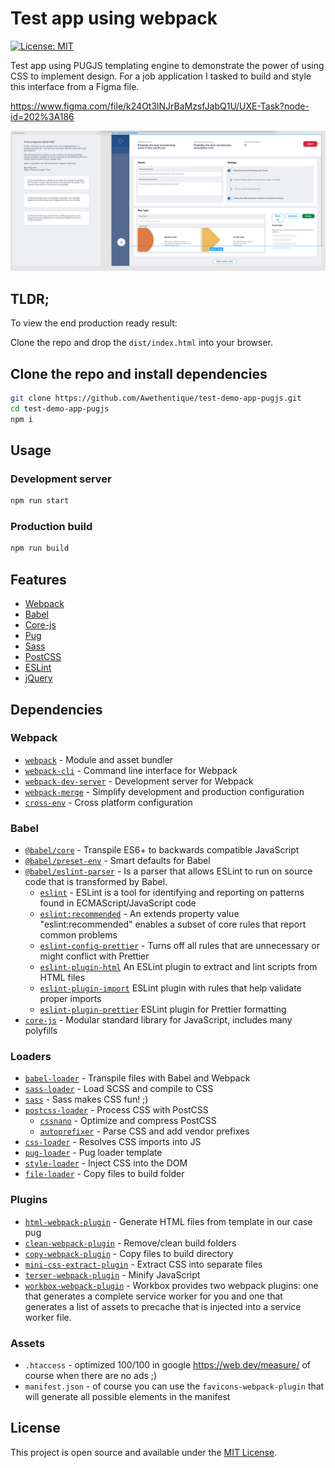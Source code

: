 # Test app using webpack

[![License: MIT](https://img.shields.io/badge/License-MIT-blue.svg)](https://opensource.org/licenses/MIT)

Test app using PUGJS templating engine to demonstrate the power of using CSS to implement design. For a job application I tasked to build and style this interface from a Figma file.

https://www.figma.com/file/k24Ot3lNJrBaMzsfJabQ1U/UXE-Task?node-id=202%3A186

![alt text](https://github.com/Awethentique/test-demo-app-pugjs/blob/master/assesment.png?raw=true)

## TLDR;

To view the end production ready result:

Clone the repo and drop the `dist/index.html` into your browser.

## Clone the repo and install dependencies

```bash
git clone https://github.com/Awethentique/test-demo-app-pugjs.git
cd test-demo-app-pugjs
npm i
```

## Usage

### Development server

```bash
npm run start
```

### Production build

```bash
npm run build
```

## Features

- [Webpack](https://webpack.js.org/)
- [Babel](https://babeljs.io/)
- [Core-js](https://github.com/zloirock/core-js/)
- [Pug](https://github.com/pugjs/)
- [Sass](https://sass-lang.com/)
- [PostCSS](https://postcss.org/)
- [ESLint](https://eslint.org/)
- [jQuery](https://jquery.com/)

## Dependencies

### Webpack

- [`webpack`](https://github.com/webpack/webpack) - Module and asset bundler
- [`webpack-cli`](https://github.com/webpack/webpack-cli) - Command line interface for Webpack
- [`webpack-dev-server`](https://github.com/webpack/webpack-dev-server) - Development server for Webpack
- [`webpack-merge`](https://github.com/survivejs/webpack-merge) - Simplify development and production configuration
- [`cross-env`](https://github.com/kentcdodds/cross-env) - Cross platform configuration

### Babel

- [`@babel/core`](https://www.npmjs.com/package/@babel/core) - Transpile ES6+ to backwards compatible JavaScript
- [`@babel/preset-env`](https://babeljs.io/docs/en/babel-preset-env) - Smart defaults for Babel
- [`@babel/eslint-parser`](https://www.npmjs.com/package/@babel/eslint-parser) - Is a parser that allows ESLint to run on source code that is transformed by Babel.
  - [`eslint`](https://github.com/eslint/eslint) - ESLint is a tool for identifying and reporting on patterns found in ECMAScript/JavaScript code
  - [`eslint:recommended`](https://eslint.org/docs/user-guide/configuring#using-eslintrecommended) - An extends property value "eslint:recommended" enables a subset of core rules that report common problems
  - [`eslint-config-prettier`](https://github.com/prettier/eslint-config-prettier) - Turns off all rules that are unnecessary or might conflict with Prettier
  - [`eslint-plugin-html`](https://github.com/BenoitZugmeyer/eslint-plugin-html/) An ESLint plugin to extract and lint scripts from HTML files
  - [`eslint-plugin-import`](https://github.com/benmosher/eslint-plugin-import/) ESLint plugin with rules that help validate proper imports
  - [`eslint-plugin-prettier`](https://github.com/prettier/eslint-plugin-prettier/) ESLint plugin for Prettier formatting
- [`core-js`](https://github.com/zloirock/core-js/) - Modular standard library for JavaScript, includes many polyfills

### Loaders

- [`babel-loader`](https://webpack.js.org/loaders/babel-loader/) - Transpile files with Babel and Webpack
- [`sass-loader`](https://webpack.js.org/loaders/sass-loader/) - Load SCSS and compile to CSS
- [`sass`](https://github.com/sass/sass) - Sass makes CSS fun! ;)
- [`postcss-loader`](https://webpack.js.org/loaders/postcss-loader/) - Process CSS with PostCSS
  - [`cssnano`](https://github.com/cssnano/cssnano) - Optimize and compress PostCSS
  - [`autoprefixer`](https://github.com/postcss/autoprefixer) - Parse CSS and add vendor prefixes
- [`css-loader`](https://webpack.js.org/loaders/css-loader/) - Resolves CSS imports into JS
- [`pug-loader`](https://github.com/pugjs/pug-loader/) - Pug loader template
- [`style-loader`](https://webpack.js.org/loaders/style-loader/) - Inject CSS into the DOM
- [`file-loader`](https://webpack.js.org/loaders/file-loader/) - Copy files to build folder

### Plugins

- [`html-webpack-plugin`](https://github.com/jantimon/html-webpack-plugin) - Generate HTML files from template in our case pug
- [`clean-webpack-plugin`](https://github.com/johnagan/clean-webpack-plugin) - Remove/clean build folders
- [`copy-webpack-plugin`](https://github.com/webpack-contrib/copy-webpack-plugin) - Copy files to build directory
- [`mini-css-extract-plugin`](https://github.com/webpack-contrib/mini-css-extract-plugin) - Extract CSS into separate files
- [`terser-webpack-plugin`](https://github.com/webpack-contrib/terser-webpack-plugin) - Minify JavaScript
- [`workbox-webpack-plugin`](https://github.com/GoogleChrome/workbox/tree/master/packages/workbox-webpack-plugin) - Workbox provides two webpack plugins: one that generates a complete service worker for you and one that generates a list of assets to precache that is injected into a service worker file.

### Assets

- `.htaccess` - optimized 100/100 in google https://web.dev/measure/ of course when there are no ads ;)
- `manifest.json` - of course you can use the `favicons-webpack-plugin` that will generate all possible elements in the manifest

## License

This project is open source and available under the [MIT License](LICENSE).
